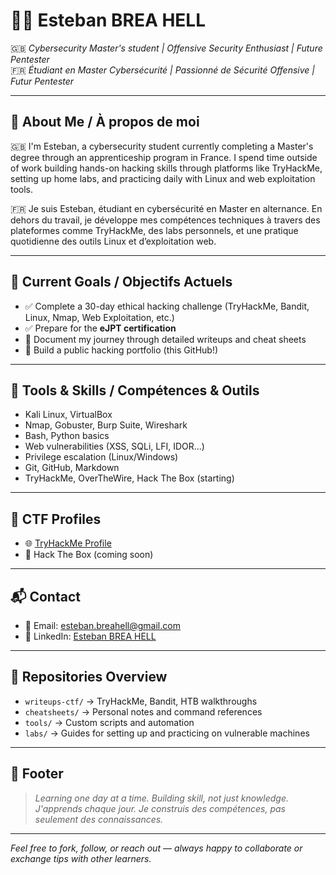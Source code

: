 
# 👨‍💻 Esteban BREA HELL

🇬🇧 *Cybersecurity Master's student | Offensive Security Enthusiast | Future Pentester*  
🇫🇷 *Étudiant en Master Cybersécurité | Passionné de Sécurité Offensive | Futur Pentester*

---

## 🧠 About Me / À propos de moi

🇬🇧 I'm Esteban, a cybersecurity student currently completing a Master's degree through an apprenticeship program in France. I spend time outside of work building hands-on hacking skills through platforms like TryHackMe, setting up home labs, and practicing daily with Linux and web exploitation tools.

🇫🇷 Je suis Esteban, étudiant en cybersécurité en Master en alternance. En dehors du travail, je développe mes compétences techniques à travers des plateformes comme TryHackMe, des labs personnels, et une pratique quotidienne des outils Linux et d’exploitation web.

---

## 🎯 Current Goals / Objectifs Actuels

- ✅ Complete a 30-day ethical hacking challenge (TryHackMe, Bandit, Linux, Nmap, Web Exploitation, etc.)
- ✅ Prepare for the **eJPT certification**
- 📘 Document my journey through detailed writeups and cheat sheets
- 🔧 Build a public hacking portfolio (this GitHub!)

---

## 🧰 Tools & Skills / Compétences & Outils

- Kali Linux, VirtualBox
- Nmap, Gobuster, Burp Suite, Wireshark
- Bash, Python basics
- Web vulnerabilities (XSS, SQLi, LFI, IDOR...)
- Privilege escalation (Linux/Windows)
- Git, GitHub, Markdown
- TryHackMe, OverTheWire, Hack The Box (starting)

---

## 🔐 CTF Profiles

- 🌐 [TryHackMe Profile](https://tryhackme.com/p/EstebanBreaHell)
- 🧠 Hack The Box (coming soon)

---

## 📬 Contact

- 📧 Email: esteban.breahell@gmail.com  
- 💼 LinkedIn: [Esteban BREA HELL](https://www.linkedin.com/in/esteban-brea-hell/)

---

## 📂 Repositories Overview

- `writeups-ctf/` → TryHackMe, Bandit, HTB walkthroughs  
- `cheatsheets/` → Personal notes and command references  
- `tools/` → Custom scripts and automation  
- `labs/` → Guides for setting up and practicing on vulnerable machines  

---

## 📌 Footer

> *Learning one day at a time. Building skill, not just knowledge.*  
> *J'apprends chaque jour. Je construis des compétences, pas seulement des connaissances.*

---

*Feel free to fork, follow, or reach out — always happy to collaborate or exchange tips with other learners.*


<!---
EstebanBreaHell/EstebanBreaHell is a ✨ special ✨ repository because its `README.md` (this file) appears on your GitHub profile.
You can click the Preview link to take a look at your changes.
--->
